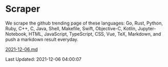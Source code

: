 # Scraper

We scrape the github trending page of these languages: Go, Rust, Python, Ruby, C++, C, Java, Shell, Makefile, Swift, Objective-C, Kotlin, Jupyter-Notebook, HTML, JavaScript, TypeScript, CSS, Vue, TeX, Markdown, and push a markdown result everyday.

[2021-12-06.md](https://github.com/yangwenmai/github-trending-backup/blob/master/2021-12-06.md)

Last Updated: 2021-12-06 04:00:07